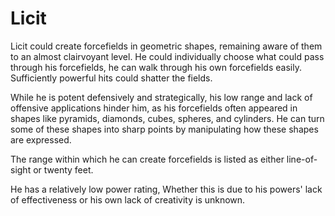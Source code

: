 # Licit
Licit could create forcefields in geometric shapes, remaining aware of them to an almost clairvoyant level. He could individually choose what could pass through his forcefields, he can walk through his own forcefields easily. Sufficiently powerful hits could shatter the fields.

While he is potent defensively and strategically, his low range and lack of offensive applications hinder him, as his forcefields often appeared in shapes like pyramids, diamonds, cubes, spheres, and cylinders. He can turn some of these shapes into sharp points by manipulating how these shapes are expressed.

The range within which he can create forcefields is listed as either line-of-sight or twenty feet.

He has a relatively low power rating, Whether this is due to his powers' lack of effectiveness or his own lack of creativity is unknown.
